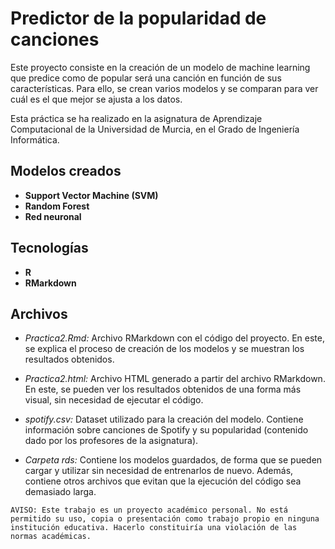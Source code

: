 # Predictor de la popularidad de canciones
Este proyecto consiste en la creación de un modelo de machine learning que predice como de popular será una canción en función de sus características. Para ello, se crean varios modelos y se comparan para ver cuál es el que mejor se ajusta a los datos.

Esta práctica se ha realizado en la asignatura de Aprendizaje Computacional de la Universidad de Murcia, en el Grado de Ingeniería Informática.

## Modelos creados

- **Support Vector Machine (SVM)**
- **Random Forest**
- **Red neuronal**


## Tecnologías

- **R**
- **RMarkdown**

## Archivos

- *Practica2.Rmd:* Archivo RMarkdown con el código del proyecto. En este, se explica el proceso de creación de los modelos y se muestran los resultados obtenidos.

- *Practica2.html:* Archivo HTML generado a partir del archivo RMarkdown. En este, se pueden ver los resultados obtenidos de una forma más visual, sin necesidad de ejecutar el código.

- *spotify.csv:* Dataset utilizado para la creación del modelo. Contiene información sobre canciones de Spotify y su popularidad (contenido dado por los profesores de la asignatura).

- *Carpeta rds:* Contiene los modelos guardados, de forma que se pueden cargar y utilizar sin necesidad de entrenarlos de nuevo. Además, contiene otros archivos que evitan que la ejecución del código sea demasiado larga.

```
AVISO: Este trabajo es un proyecto académico personal. No está permitido su uso, copia o presentación como trabajo propio en ninguna institución educativa. Hacerlo constituiría una violación de las normas académicas.
```